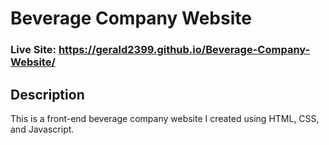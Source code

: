 # Beverage Company Website
### Live Site: https://gerald2399.github.io/Beverage-Company-Website/

## Description
This is a front-end beverage company website I created using HTML, CSS, and Javascript.

